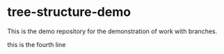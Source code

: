 # tree-structure-demo
This is the demo repository for the demonstration of work with branches.

this is the fourth line